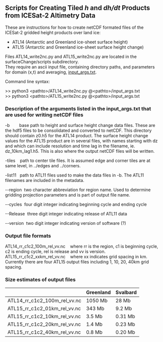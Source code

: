 ## Scripts for Creating Tiled *h* and *dh/dt* Products from ICESat-2 Altimetry Data

These are instructions for how to create netCDF formated files of the ICESat-2 gridded height products
over land ice:
* ATL14 (Antarctic and Greenland ice-sheet surface height)
* ATL15 (Antarctic and Greenland ice-sheet surface height change)

Files ATL14_write2nc.py and ATL15_write2nc.py are located in the surfaceChange/scripts subdirectory.  
They require an ascii input file, containing directory paths, and parameters for domain (x,t) and 
averaging, [input_args.txt](https://gist.github.com/suzanne64/9483ec8cb8f77200dac2062b3a6da428).

Command line syntax:

\>> python3 \<pathto\>/ATL14_write2nc.py @\<pathto\>/input_args.txt   
\>> python3 \<pathto\>/ATL15_write2nc.py @\<pathto\>/input_args.txt

### Description of the arguments listed in the input_args.txt that are used for writing netCDF files

-b        base path to height and surface height change data files. These are the hdf5 files to be consolidated and converted to netCDF. This directory should contain z0.h5 for the ATL14 product. The surface height change values for the ATL15 product are in several files, with names starting with dz and which can include resolution and time lag in the filename, ie. dz_10km_lag1.h5. This is also where the output netCDF files will be written.


-tiles    path to center tile files. It is assumed edge and corner tiles are at same level, in ../edges and ../corners.

-list11   path to ATL11 files used to make the data files in -b. The ATL11 filenames are included in the metadata.

--region  two character abbreviation for region name. Used to determine gridding projection parameters and is part of output file name.

--cycles  four digit integer indicating beginning cycle and ending cycle

--Release  three digit integer indicating release of ATL11 data 

--version  two digit integer indicating version of software (?)

### Output file formats

ATL14_rr_c1c2_100m_rel_vv.nc    where rr is the region, c1 is beginning cycle, c2 is ending cycle, rel is release and vv is version.  
ATL15_rr_c1c2_xxkm_rel_vv.nc    where xx indicates grid spacing in km. Currently there are four ATL15 output files including 1, 10, 20, 40km grid spacing.

### Size estimates of output files

|   | Greenland | Svalbard |
|----|-----------|----------|
|ATL14_rr_c1c2_100m_rel_vv.nc | 1050 Mb   |  28 Mb|
|ATL15_rr_c1c2_01km_rel_vv.nc |  343 Mb  |  9.2 Mb|
|ATL15_rr_c1c2_10km_rel_vv.nc |    3.5 Mb|  0.31 Mb|
|ATL15_rr_c1c2_20km_rel_vv.nc |    1.4 Mb|  0.23 Mb|
|ATL15_rr_c1c2_40km_rel_vv.nc |    0.8 Mb|  0.20 Mb|



